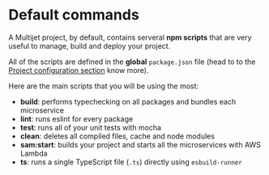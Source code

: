 # Default commands

A Multijet project, by default, contains serveral **npm scripts** that are very useful to manage, build and deploy your project.

All of the scripts are defined in the **global** `package.json` file (head to to the [Project configuration section]() know more).

Here are the main scripts that you will be using the most:

-   **build**: performs typechecking on all packages and bundles each microservice
-   **lint**: runs eslint for every package
-   **test**: runs all of your unit tests with mocha
-   **clean**: deletes all compiled files, cache and node modules
-   **sam:start**: builds your project and starts all the microservices with AWS Lambda
-   **ts**: runs a single TypeScript file (`.ts`) directly using `esbuild-runner`
